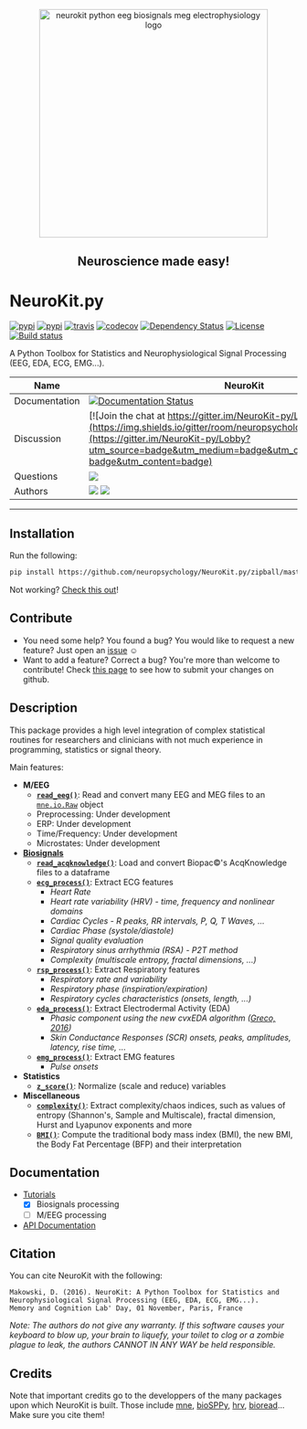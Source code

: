 <p align="center"><a href=http://neurokit.readthedocs.io/><img src="https://github.com/neuropsychology/NeuroKit.py/blob/master/docs/img/neurokit.png" width="400" align="center" alt="neurokit python eeg biosignals meg electrophysiology logo"></a></p>

<h2 align="center">Neuroscience made easy!</h2>


# NeuroKit.py 
[![pypi](https://img.shields.io/pypi/pyversions/neurokit.svg)](https://pypi.python.org/pypi/neurokit) [![pypi](https://img.shields.io/pypi/v/neurokit.svg)](https://pypi.python.org/pypi/neurokit) [![travis](https://travis-ci.org/neuropsychology/NeuroKit.py.svg?branch=master)](https://travis-ci.org/neuropsychology/NeuroKit.py) [![codecov](https://codecov.io/gh/neuropsychology/NeuroKit.py/branch/master/graph/badge.svg)](https://codecov.io/gh/neuropsychology/NeuroKit.py) [![Dependency Status](https://dependencyci.com/github/neuropsychology/NeuroKit.py/badge)](https://dependencyci.com/github/neuropsychology/NeuroKit.py) [![License](https://img.shields.io/pypi/l/neurokit.svg)](https://github.com/neuropsychology/NeuroKit.py/blob/master/LICENSE) [![Build status](https://ci.appveyor.com/api/projects/status/9w4qw55143xu1gei?svg=true)](https://ci.appveyor.com/project/DominiqueMakowski/neurokit-py)

A Python Toolbox for Statistics and Neurophysiological Signal Processing (EEG, EDA, ECG, EMG...).



|Name|NeuroKit|
|----------------|---|
|Documentation|[![Documentation Status](https://readthedocs.org/projects/neurokit/badge/?version=latest)](http://neurokit.readthedocs.io/en/latest/?badge=latest)|
|Discussion|[![Join the chat at https://gitter.im/NeuroKit-py/Lobby](https://img.shields.io/gitter/room/neuropsychology/NeuroKit.py.js.svg)](https://gitter.im/NeuroKit-py/Lobby?utm_source=badge&utm_medium=badge&utm_campaign=pr-badge&utm_content=badge)|
|Questions|[![](https://img.shields.io/badge/issue-create-purple.svg?colorB=FF9800)](https://github.com/neuropsychology/NeuroKit.py/issues)|
|Authors|[![](https://img.shields.io/badge/CV-D._Makowski-purple.svg?colorB=9C27B0)](https://dominiquemakowski.github.io/) [![](https://img.shields.io/badge/CV-R._Bartels-purple.svg?colorB=9C27B0)](https://github.com/rhenanbartels)|

---


## Installation

Run the following:

```bash
pip install https://github.com/neuropsychology/NeuroKit.py/zipball/master
```

Not working? [Check this out](http://neurokit.readthedocs.io/en/latest/tutorials/Python.html)!


## Contribute
- You need some help? You found a bug? You would like to request a new feature? 
  Just open an [issue](https://github.com/neuropsychology/NeuroKit.py/issues) :relaxed:
- Want to add a feature? Correct a bug? You're more than welcome to contribute!
  Check [this page](http://ecole-de-neuropsychologie.readthedocs.io/en/latest/Contributing/Contribute/) to see how to submit your changes on github.

## Description

This package provides a high level integration of complex statistical routines for researchers and clinicians with not much experience in programming, statistics or signal theory.

Main features:

- **M/EEG**
  - **[`read_eeg()`](http://neurokit.readthedocs.io/en/latest/documentation.html#read-eeg)**: Read and convert many EEG and MEG files to an [`mne.io.Raw`](http://martinos.org/mne/stable/generated/mne.io.Raw.html#mne.io.Raw) object
  - Preprocessing: Under development
  - ERP: Under development
  - Time/Frequency: Under development
  - Microstates: Under development
- **[Biosignals](http://neurokit.readthedocs.io/en/latest/tutorials/Bio.html)**
  - **[`read_acqknowledge()`](http://neurokit.readthedocs.io/en/latest/documentation.html#read-acqknowledge)**: Load and convert Biopac:copyright:'s AcqKnowledge files to a dataframe
  - **[`ecg_process()`](http://neurokit.readthedocs.io/en/latest/documentation.html#ecg-process)**: Extract ECG features
    - *Heart Rate*
    - *Heart rate variability (HRV) - time, frequency and nonlinear domains*
    - *Cardiac Cycles - R peaks, RR intervals, P, Q, T Waves, ...*
    - *Cardiac Phase (systole/diastole)*
    - *Signal quality evaluation*
    - *Respiratory sinus arrhythmia (RSA) - P2T method*
    - *Complexity (multiscale entropy, fractal dimensions, ...)*
  - **[`rsp_process()`](http://neurokit.readthedocs.io/en/latest/documentation.html#ecg-process)**: Extract Respiratory features
    - *Respiratory rate and variability*
    - *Respiratory phase (inspiration/expiration)*
    - *Respiratory cycles characteristics (onsets, length, ...)*
  - **[`eda_process()`](http://neurokit.readthedocs.io/en/latest/documentation.html#eda-process)**: Extract Electrodermal Activity (EDA)
    - *Phasic component using the new cvxEDA algorithm ([Greco, 2016](https://www.ncbi.nlm.nih.gov/pubmed/26336110))*
    - *Skin Conductance Responses (SCR) onsets, peaks, amplitudes, latency, rise time, ...*
  - **[`emg_process()`](http://neurokit.readthedocs.io/en/latest/documentation.html#emg-process)**: Extract EMG features
    - *Pulse onsets*
- **Statistics**
  - **[`z_score()`](http://neurokit.readthedocs.io/en/latest/documentation.html#z-score)**: Normalize (scale and reduce) variables
- **Miscellaneous**
  - **[`complexity()`](http://neurokit.readthedocs.io/en/latest/documentation.html#complexity)**: Extract complexity/chaos indices, such as values of entropy (Shannon's, Sample and Multiscale), fractal dimension, Hurst and Lyapunov exponents and more
  - **[`BMI()`](http://neurokit.readthedocs.io/en/latest/documentation.html#bmi)**: Compute the traditional body mass index (BMI), the new BMI, the Body Fat Percentage (BFP) and their interpretation






## Documentation

- [Tutorials](http://neurokit.readthedocs.io/en/latest/tutorials/index.html)
  - [x] Biosignals processing
  - [ ] M/EEG processing
- [API Documentation](http://neurokit.readthedocs.io/en/latest/documentation.html)


## Citation
You can cite NeuroKit with the following:
```
Makowski, D. (2016). NeuroKit: A Python Toolbox for Statistics and Neurophysiological Signal Processing (EEG, EDA, ECG, EMG...).
Memory and Cognition Lab' Day, 01 November, Paris, France
```
*Note: The authors do not give any warranty. If this software causes your keyboard to blow up, your brain to liquefy, your toilet to clog or a zombie plague to leak, the authors CANNOT IN ANY WAY be held responsible.*

## Credits
Note that important credits go to the developpers of the many packages upon which NeuroKit is built. Those include [mne](http://mne-tools.github.io/stable/index.html), [bioSPPy](https://github.com/PIA-Group/BioSPPy), [hrv](https://github.com/rhenanbartels/hrv), [bioread](https://github.com/njvack/bioread)... Make sure you cite them!
